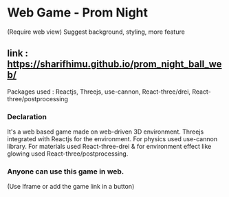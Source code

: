
# Web Game - Prom Night
(Require web view) Suggest background, styling, more feature

## link : https://sharifhimu.github.io/prom_night_ball_web/
Packages used : Reactjs, Threejs, use-cannon, React-three/drei, React-three/postprocessing
### Declaration
It's a web based game made on web-driven 3D environment. Threejs integrated with Reactjs for the environment. For physics used use-cannon library. For materials used React-three-drei & for environment effect like glowing used React-three/postprocessing.

### Anyone can use this game in web.
(Use Iframe or add the game link in a button)
